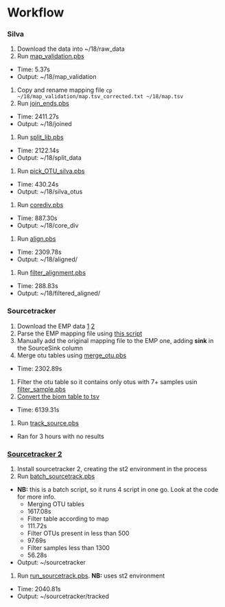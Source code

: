 # Workflow

### Silva

1. Download the data into ~/18/raw_data
1. Run [map_validation.pbs](./fin_scripts/map_validation.pbs)
  * Time: 5.37s
  * Output: ~/18/map_validation
1. Copy and rename mapping file `cp ~/18/map_validation/map.tsv_corrected.txt ~/18/map.tsv`
1. Run [join_ends.pbs](./fin_scripts/join_ends.pbs)
  * Time: 2411.27s
  * Output: ~/18/joined
1. Run [split_lib.pbs](./fin_scripts/split_lib.pbs)
  * Time: 2122.14s
  * Output: ~/18/split_data
1. Run [pick_OTU_silva.pbs](./fin_scripts/pick_OTU_silva.pbs)
  * Time: 430.24s
  * Output: ~/18/silva_otus
1. Run [corediv.pbs](./fin_scripts/corediv.pbs)
  * Time: 887.30s
  * Output: ~/18/core_div
1. Run [align.pbs](./fin_scripts/align.pbs)
  * Time: 2309.78s
  * Output: ~/18/aligned/
1. Run [filter_alignment.pbs](./fin_scripts/filter_alignment.pbs)
  * Time: 288.83s
  * Output: ~/18/filtered_aligned/


### Sourcetracker
1. Download the EMP data [1](ftp://ftp.microbio.me/emp/release1/otu_tables/closed_ref_silva/emp_cr_silva_16S_123.qc_filtered.biom) [2](ftp://ftp.microbio.me/emp/release1/mapping_files/emp_qiime_mapping_qc_filtered.tsv)
1. Parse the EMP mapping file using [this script](./fin_scripts/parse_mapping.py)
1. Manually add the original mapping file to the EMP one, adding __sink__ in the SourceSink column
1. Merge otu tables using [merge_otu.pbs](./fin_scripts/merge_otu.pbs)
  * Time: 2302.89s
1. Filter the otu table so it contains only otus with  7+ samples usin [filter_sample.pbs](./fin_scripts/filter_sample.pbs)
1. [Convert the biom table to tsv](./fin_scripts/convert_tsv.pbs)
  * Time: 6139.31s
1. Run [track_source.pbs](./fin_scripts/track_source.pbs)
  * Ran for 3 hours with no results

### [Sourcetracker 2](https://github.com/biota/sourcetracker2)
1. Install sourcetracker 2, creating the st2 environment in the process
1. Run [batch_sourcetrack.pbs](./fin_scripts/batch_sourcetrack.pbs)
  * __NB:__ this is a batch script, so it runs 4 script in one go. Look at the code for more info.
    * Merging OTU tables
    * 1617.08s
    * Filter table according to map
    * 111.72s
    * Filter OTUs present in less than 500
    * 97.69s
    * Filter samples less than 1300
    * 56.28s
  * Output: ~/sourcetracker
1. Run [run_sourcetrack.pbs](./fin_scripts/run_sourcetrack.pbs). __NB:__ uses st2 environment
  * Time: 2040.81s
  * Output: ~/sourcetracker/tracked
